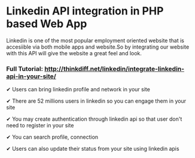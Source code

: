 # Linkedin API integration in PHP based Web App
Linkedin is one of the most popular employment oriented website that is accesiible via both mobile apps and website.So by integrating our website with this API will give the website a great feel and look. 

### Full Tutorial: http://thinkdiff.net/linkedin/integrate-linkedin-api-in-your-site/

✔ Users can bring linkedin profile and network in your site 

✔ There are 52 millions users in linkedin so you can engage them in your site

✔ You may create authentication through linkedin api so that user don't need to register in your site

✔ You can search profile, connection

✔ Users can also update their status from your site using linkedin apis

